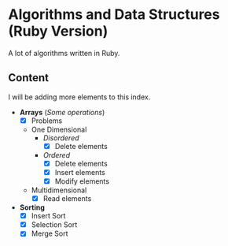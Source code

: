 # Algorithms and Data Structures (Ruby Version)

A lot of algorithms written in Ruby.

## Content

I will be adding more elements to this index.

- **Arrays** (*Some operations*)
  - [x] Problems
  - One Dimensional
    - *Disordered*
      - [x] Delete elements
    - *Ordered*
      - [x] Delete elements
      - [x] Insert elements
      - [x] Modify elements
  - Multidimensional
    - [x] Read elements
- **Sorting**
  - [x] Insert Sort
  - [x] Selection Sort
  - [x] Merge Sort
